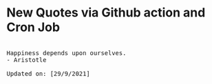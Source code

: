 # New Quotes via Github action and Cron Job

<pre>
<!-- #quote -->
Happiness depends upon ourselves.
- Aristotle

Updated on: [29/9/2021]
<!-- #quoteEnd -->
</pre>
